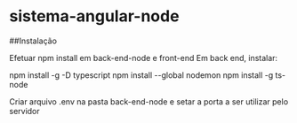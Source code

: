 # sistema-angular-node

##Instalação

Efetuar npm install em back-end-node e front-end
Em back end, instalar:

npm install -g -D typescript
npm install --global nodemon
npm install -g ts-node

Criar arquivo .env na pasta back-end-node e setar a porta a ser utilizar pelo servidor